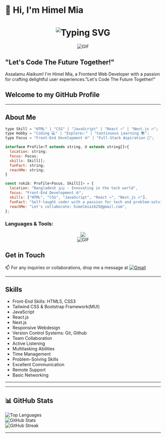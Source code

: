# 👋 Hi, I'm **Himel Mia**  

<h1 align="center">
  <img src="https://readme-typing-svg.demolab.com?font=Fira+Code&weight=600&size=28&duration=4000&pause=1000&color=6CE4F7&center=true&vCenter=true&multiline=true&repeat=false&width=700&height=100&lines=Full+Stack+Developer+%F0%9F%9A%80;Let's Code The Future Together!+%7C++%F0%9F%92%BB" alt="Typing SVG" />
</h1>
<div align="center">
  <img src="https://user-images.githubusercontent.com/73097560/115834477-dbab4500-a447-11eb-908a-139a6edaec5c.gif" alt="GIF" />
</div>

## "Let's Code The Future Together!"
Assalamu Alaikum! I'm Himel Mia, a Frontend Web Developer with a passion for crafting delightful user experiences."Let's Code The Future Together!"

## Welcome to my GitHub Profile

---

## About Me
```javascript
type Skill = "HTML" | "CSS" | "JavaScript" | "React ⚛️" | "Next.js 🔥";
type Hobby = "Coding 💻" | "Explore📈" | "Continuous Learning 📚";
type Focus = "Front-End Development 🌐" | "Full-Stack Aspiration 🚀";

interface Profile<T extends string, U extends string[]>{
  location: string;
  focus: Focus;
  skills: Skill[];
  funFact: string;
  reachMe: string;
}

const rokib: Profile<Focus, Skill[]> = {
  location: "Bangladesh 🇧🇩 - Innovating in the tech world",
  focus: "Front-End Development 🌐",
  skills: ["HTML", "CSS", "JavaScript", "React ⚛️", "Next.js 🔥"],
  funFact: "Self-taught coder with a passion for tech and problem-solving 🤓",
  reachMe: "Let's collaborate: himelmia1625@gmail.com",
};

```
<h3 align="left">Languages & Tools:</h3>

<div align="center"> <img src="https://skillicons.dev/icons?i=js,ts,react,nextjs,nodejs,express,mongodb,firebase,git,github,tailwind,vscode&perline=6" /> </div>

<div align="center">
  <img src="https://user-images.githubusercontent.com/73097560/115834477-dbab4500-a447-11eb-908a-139a6edaec5c.gif" alt="GIF" />
</div>

## Get in Touch

📫 For any inquiries or collaborations, drop me a message at [![Gmail](https://img.shields.io/badge/Gmail%20-%20Himel%20Mia-blue?style=flat-square&logo=gmail)](mailto:himelmia1625@gmail.com)

---

## Skills

- Front-End Skills: HTML5, CSS3
- Tailwind CSS & Bootstrap Framework(MUI)
- JavaScript
- React.js
- Next.js
- Responsive Webdesign
- Version Control Systems: Git, Github
- Team Collaboration
- Active Listening
- Multitasking Abilities
- Time Management
- Problem-Solving Skills
- Excellent Communication
- Remote Support
- Basic Networking


---

---

## 📊 **GitHub Stats**  
![Top Languages](https://github-readme-stats.vercel.app/api/top-langs/?username=himel1625&layout=compact&theme=radical)  
![GitHub Stats](https://github-readme-stats.vercel.app/api?username=himel1625&show_icons=true&theme=radical)  
![GitHub Streak](https://streak-stats.demolab.com/?user=himel1625&theme=radical)  

---

